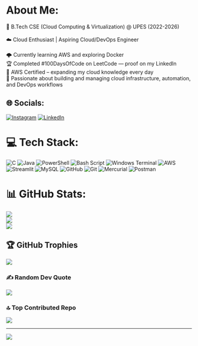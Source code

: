 #  About Me:
🚀 B.Tech CSE (Cloud Computing & Virtualization) @ UPES (2022-2026)<br><br>☁️ Cloud Enthusiast | Aspiring Cloud/DevOps Engineer<br><br>🌩️ Currently learning AWS and exploring Docker<br>🏆 Completed #100DaysOfCode on LeetCode — proof on my LinkedIn<br>📜 AWS Certified – expanding my cloud knowledge every day<br>🔧 Passionate about building and managing cloud infrastructure, automation, and DevOps workflows


## 🌐 Socials:
[![Instagram](https://img.shields.io/badge/Instagram-%23E4405F.svg?logo=Instagram&logoColor=white)](https://instagram.com/rahul_jaswal.io) [![LinkedIn](https://img.shields.io/badge/LinkedIn-%230077B5.svg?logo=linkedin&logoColor=white)](www.linkedin.com/in/rahul-jaswal-8a8471262) 

# 💻 Tech Stack:
![C](https://img.shields.io/badge/c-%2300599C.svg?style=for-the-badge&logo=c&logoColor=white) ![Java](https://img.shields.io/badge/java-%23ED8B00.svg?style=for-the-badge&logo=openjdk&logoColor=white) ![PowerShell](https://img.shields.io/badge/PowerShell-%235391FE.svg?style=for-the-badge&logo=powershell&logoColor=white) ![Bash Script](https://img.shields.io/badge/bash_script-%23121011.svg?style=for-the-badge&logo=gnu-bash&logoColor=white) ![Windows Terminal](https://img.shields.io/badge/Windows%20Terminal-%234D4D4D.svg?style=for-the-badge&logo=windows-terminal&logoColor=white) ![AWS](https://img.shields.io/badge/AWS-%23FF9900.svg?style=for-the-badge&logo=amazon-aws&logoColor=white) ![Streamlit](https://img.shields.io/badge/Streamlit-%23FE4B4B.svg?style=for-the-badge&logo=streamlit&logoColor=white) ![MySQL](https://img.shields.io/badge/mysql-4479A1.svg?style=for-the-badge&logo=mysql&logoColor=white) ![GitHub](https://img.shields.io/badge/github-%23121011.svg?style=for-the-badge&logo=github&logoColor=white) ![Git](https://img.shields.io/badge/git-%23F05033.svg?style=for-the-badge&logo=git&logoColor=white) ![Mercurial](https://img.shields.io/badge/mercurial-999999.svg?style=for-the-badge&logo=mercurial&logoColor=white) ![Postman](https://img.shields.io/badge/Postman-FF6C37?style=for-the-badge&logo=postman&logoColor=white)
# 📊 GitHub Stats:
![](https://github-readme-stats.vercel.app/api?username=Rahul5116&theme=dark&hide_border=false&include_all_commits=true&count_private=true)<br/>
![](https://github-readme-streak-stats.herokuapp.com/?user=Rahul5116&theme=dark&hide_border=false)<br/>
![](https://github-readme-stats.vercel.app/api/top-langs/?username=Rahul5116&theme=dark&hide_border=false&include_all_commits=true&count_private=true&layout=compact)

## 🏆 GitHub Trophies
![](https://github-profile-trophy.vercel.app/?username=Rahul5116&theme=radical&no-frame=false&no-bg=false&margin-w=4)

### ✍️ Random Dev Quote
![](https://quotes-github-readme.vercel.app/api?type=horizontal&theme=merko)

### 🔝 Top Contributed Repo
![](https://github-contributor-stats.vercel.app/api?username=Rahul5116&limit=5&theme=dark&combine_all_yearly_contributions=true)

---
[![](https://visitcount.itsvg.in/api?id=Rahul5116&icon=2&color=7)](https://visitcount.itsvg.in)

<!-- Proudly created with GPRM ( https://gprm.itsvg.in ) -->
